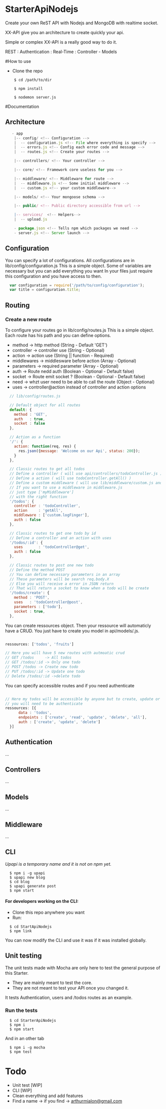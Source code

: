 # StarterApiNodejs

Create your own ReST API with Nodejs and MongoDB with realtime socket.

XX-API give you an architecture to create quickly your api.

Simple or complex XX-API is a really good way to do it.

REST : Authentication : Real-Time : Controller - Models

#How to use
 * Clone the repo

```shell
    $ cd /path/to/dir

    $ npm install

    $ nodemon server.js
```

#Documentation

## Architecture

```javascript
   - app
    |-- config/ <!-- Configuration -->
    |  -- configuration.js <!-- File where everything is specify -->
    |  -- errors.js <!-- Config each error code and message -->
    |  -- routes.js <!-- Create your routes -->

    |-- controllers/ <!-- Your controller -->

    |-- core/ <!-- Framework core useless for you -->

    |-- middleware/ <!-- Middleware for route -->
    |  -- middleware.js <!-- Some initial middleware -->
    |  -- custom.js <!-- your custom middleware-->

    |-- models/ <!-- Your mongoose schema -->

    |-- public/ <!-- Public directory accessible from url -->

    |-- services/  <!-- Helpers-->
    |  -- upload.js

    - package.json <!-- Tells npm which packages we need -->
    - server.js <!-- Server launch -->

```


## Configuration
You can specify a lot of configurations.
All configurations are in lib/config/configuration.js
This is a simple object. Some of variables are necessary but you can add everything you want
In your files just require this configuration and you have access to then.

```javascript
  var configuration = require('/path/to/config/configuration');
  var title = configuration.title;
```

## Routing
### Create a new route
To configure your routes go in lib/config/routes.js
This is a simple object. Each route has his path and you can define options.
- method       -> http method (String - Default 'GET')
- controller   -> controller use (String - Optional)
- action       -> action use (String || function - Required)
- middlewares  -> middlesware before action (Array - Optional)
- parameters   -> required parameter (Array - Optional)
- auth         -> Route nedd auth (Boolean - Optional - Default false)
- socket       -> Route emit socket ? (Boolean - Optional - Default false)
- need         -> whzt user need to be able to call the route (Object - Optional)
- uses         -> controller@action instead of controller and action options

```javascript
  // lib/config/routes.js

  // Default object for all routes
  default: {
    method : 'GET',
    auth   : true,
    socket : false
  },

  // Action as a function
  '/': {
    action: function(req, res) {
      res.json({message: 'Welcome on our Api', status: 200});
    }
  },

  // Classic routes to get all todos
  // Define a controller ( will use api/controllers/todoController.js )
  // Define a action ( will use todoController.getAll() )
  // Define a custom middleware ( will use lib/middleware/custom.js and logFinger action )
  // If you want to use a middleware in middleware.js
  // just type ['myMiddleware']
  // with the right function
  '/todos': {
    controller : 'todoController',
    action     : 'getAll',
    middleware : ['custom.logFinger'],
    auth : false
  },

  // Classic routes to get one todo by id
  // Define a controller and an action with uses
  '/todos/:id': {
    uses       : 'todoController@get',
    auth : false
  },

  // Classic routes to post one new todo
  // Define the method POST
  // You can define necessary parameters in an array
  // These parameters will be search req.body.X
  // Else you will receive a error in JSON return
  // That will return a socket to know when a todo will be create
  '/todos/create': {
    method : 'POST',
    uses   : 'todoController@post',
    parameters : ['todo'],
    socket : true,
  },


```

You can create ressources object. Then your ressource will automaticly have a CRUD.
You just have to create you model in api/models/<ressources>.js.

```javascript

ressources: ['todos', 'fruits']

// Here you will have 5 new routes with autmoatic crud
// GET /todos     -> All todos
// GET /todos/:id -> Only one todo
// POST /todos -> Create new todo
// PUT /todos/:id -> Update one todo
// Delete /todos/:id ->delete todo

```

You can specify accessible routes and if you need authenticate

```javascript

// Here my todos will be accessible by anyone but to create, update or delete
// you will need to be authenticate
ressources: [{
      data : 'todos',
      endpoints : ['create', 'read', 'update', 'delete', 'all'],
      auth : ['create', 'update', 'delete']
  }]
```

## Authentication
...
## Controllers
...
## Models
...
## Middleware
...
## CLI
_Upapi is a temporary name and it is not on npm yet._
```
  $ npm i -g upapi
  $ upapi new blog
  $ cd blog
  $ upapi generate post
  $ npm start
```

#### For developers working on the CLI:
- Clone this repo anywhere you want
- Run:
```
  $ cd StartApiNodejs
  $ npm link
```
You can now modify the CLI and use it was if it was installed globally.

## Unit testing
The unit tests made with Mocha are only here to test the general purpose of this Starter.
- They are mainly meant to test the core.
- They are not meant to test your API once you changed it.

It tests Authentication, users and /todos routes as an example.

### Run the tests
```
  $ cd StarterApiNodejs
  $ npm i
  $ npm start
```
And in an other tab
```
  $ npm i -g mocha
  $ npm test
```


# Todo
- Unit test [WIP]
- CLI [WIP]
- Clean everything and add features
- Find a name -> if you find -> arthurmialon@gmail.com
